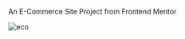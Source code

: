 An E-Commerce Site Project from Frontend Mentor



![eco](https://user-images.githubusercontent.com/64297090/158103720-c580b441-eacf-41ff-843c-015087e61bd2.PNG)
